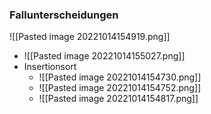 ### Fallunterscheidungen
![[Pasted image 20221014154919.png]]
+ ![[Pasted image 20221014155027.png]]
+ Insertionsort
	+ ![[Pasted image 20221014154730.png]]
	+ ![[Pasted image 20221014154752.png]]
	+ ![[Pasted image 20221014154817.png]]

